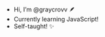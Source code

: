 - Hi, I’m @graycrovv 🪶
- Currently learning JavaScript! 
- Self-taught! ✨

<!---
graycrovv/graycrovv is a ✨ special ✨ repository because its `README.md` (this file) appears on your GitHub profile.
You can click the Preview link to take a look at your changes.
--->
